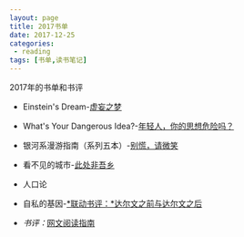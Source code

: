 ```yaml
---
layout: page
title: 2017书单
date: 2017-12-25
categories:
 - reading
tags: [书单,读书笔记]
---
```


2017年的书单和书评

- Einstein's Dream-[虚妄之梦](https://book.douban.com/review/8990638/)

- What's Your Dangerous Idea?-[年轻人，你的思想危险吗？](https://book.douban.com/review/8998164/)

- 银河系漫游指南（系列五本）-[别慌，请微笑](https://book.douban.com/review/9015826/)

- 看不见的城市-[此处非吾乡](https://book.douban.com/review/9000702/)

- 人口论

- 自私的基因-[*联动书评：*达尔文之前与达尔文之后](https://book.douban.com/review/9012279/)

- *书评：*[网文阅读指南](https://www.douban.com/note/650299495/)

